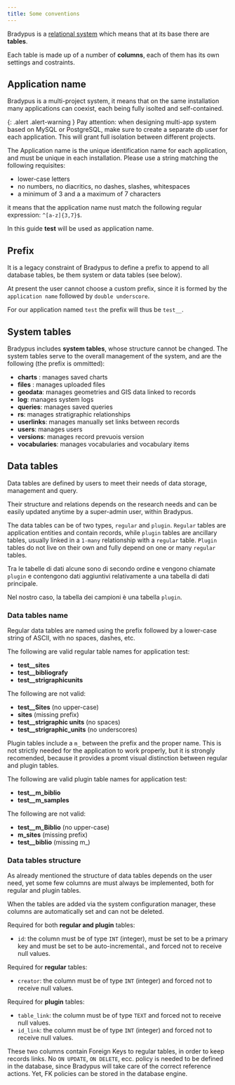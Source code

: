 ```yaml
---
title: Some conventions
---
```


Bradypus is a [relational system](https://en.wikipedia.org/wiki/Relational_database) 
which means that at its base there are **tables**.

Each table is made up of a number of **columns**, 
each of them has its own settings and costraints.

## Application name
Bradypus is a multi-project system, it means that on the same 
installation many applications can coexist, each being fully isolted and self-contained.

{: .alert .alert-warning }
Pay attention: when designing multi-app system based on MySQL or PostgreSQL, 
make sure to create a separate db user for each application. This will grant full
isolation between different projects.

The Application name is the unique identification name for each application,
and must be unique in each installation. Please use a string matching the following requisites:
- lower-case letters
- no numbers, no diacritics, no dashes, slashes, whitespaces
- a minimum of 3 and a a maximum of 7 characters

it means that the application name nust match the following regular expression:
`^[a-z]{3,7}$`.

In this guide **test** will be used as application name.

## Prefix

It is a legacy constraint of Bradypus to define a prefix to append
to all database tables, be them system or data tables (see below).

At present the user cannot choose a custom prefix, since it is formed
by the `application name` followed by `double underscore`.

For our application named `test` the prefix will thus be `test__`.

## System tables

Bradypus includes **system tables**, whose structure cannot be 
changed. The system tables serve to the overall management of the system,
and are the following (the prefix is ommitted):
- **charts** : manages saved charts
- **files** : manages uploaded files
- **geodata**: manages geometries and GIS data linked to records
- **log**: manages system logs
- **queries**: manages saved queries
- **rs**: manages stratigraphic relationships
- **userlinks**: manages manually set links between records
- **users**: manages users
- **versions**: manages record prevuois version
- **vocabularies**: manages vocabularies and vocabulary items

## Data tables
Data tables are defined by users to meet their needs of data storage, management and query. 

Their structure and relations depends on the research needs and can be easily
updated anytime by a super-admin user, within Bradypus.

The data tables can be of two types, `regular` and `plugin`. 
`Regular` tables are application entities and contain records, while `plugin` tables
are ancillary tables, usually linked in a `1-many` relationship with a `regular` table.
`Plugin` tables do not live on their own and fully depend on one or many `regular` tables.

Tra le tabelle di dati alcune sono di secondo ordine e vengono chiamate `plugin` e contengono dati aggiuntivi
relativamente a una tabella di dati principale.

Nel nostro caso, la tabella dei campioni è una tabella `plugin`.

### Data tables name
Regular data tables are named using the prefix followed by a lower-case string 
of ASCII, with no spaces, dashes, etc.

The following are valid regular table names for application test:
- **test__sites**
- **test__bibliografy**
- **test__strigraphicunits**

The following are not valid:
- **test__Sites** (no upper-case)
- **sites** (missing prefix)
- **test__strigraphic units** (no spaces)
- **test__strigraphic_units** (no underscores)

Plugin tables include a `m_` between the prefix and the proper name.
This is not strictly needed for the application to work properly, 
but it is strongly recomended, because it provides a promt visual
distinction between regular and plugin tables.

The following are valid plugin table names for application test:
- **test__m_biblio**
- **test__m_samples**

The following are not valid:
- **test__m_Biblio** (no upper-case)
- **m_sites** (missing prefix)
- **test__biblio** (missing m_)

### Data tables structure
As already mentioned the structure of data tables depends on the user need,
yet some few columns are must always be implemented, both for regular and plugin tables.

When the tables are added via the system configuration manager, these columns are automatically set
and can not be deleted.

Required for both **regular and plugin** tables:
- `id`: the column must be of type `INT` (integer), must be set to be a 
primary key and must be set to be auto-incremental., and forced not to receive null values.

Required for **regular** tables:
- `creator`: the column must be of type `INT` (integer) and forced not to receive null values.

Required for **plugin** tables:
- `table_link`: the column must be of type `TEXT` and forced not to receive null values.
- `id_link`: the column must be of type `INT` (integer) and forced not to receive null values.

These two columns contain Foreign Keys to regular tables, in order to keep records links.
No `ON UPDATE`, `ON DELETE`, ecc. policy is needed to be defined in the database, since Bradypus will
take care of the correct reference actions. Yet, FK policies can be stored in the database engine.
